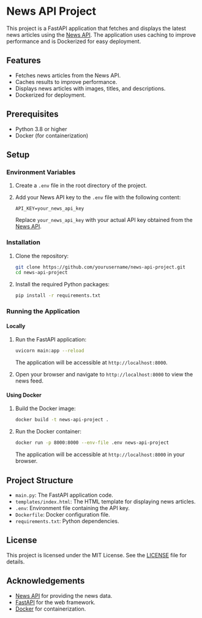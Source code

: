 # News API Project

This project is a FastAPI application that fetches and displays the latest news articles using the [News API](https://newsapi.org/). The application uses caching to improve performance and is Dockerized for easy deployment.

## Features

- Fetches news articles from the News API.
- Caches results to improve performance.
- Displays news articles with images, titles, and descriptions.
- Dockerized for deployment.

## Prerequisites

- Python 3.8 or higher
- Docker (for containerization)

## Setup

### Environment Variables

1. Create a `.env` file in the root directory of the project.
2. Add your News API key to the `.env` file with the following content:

    ```
    API_KEY=your_news_api_key
    ```

   Replace `your_news_api_key` with your actual API key obtained from the [News API](https://newsapi.org/).

### Installation

1. Clone the repository:

    ```bash
    git clone https://github.com/yourusername/news-api-project.git
    cd news-api-project
    ```

2. Install the required Python packages:

    ```bash
    pip install -r requirements.txt
    ```

### Running the Application

#### Locally

1. Run the FastAPI application:

    ```bash
    uvicorn main:app --reload
    ```

   The application will be accessible at `http://localhost:8000`.

2. Open your browser and navigate to `http://localhost:8000` to view the news feed.

#### Using Docker

1. Build the Docker image:

    ```bash
    docker build -t news-api-project .
    ```

2. Run the Docker container:

    ```bash
    docker run -p 8000:8000 --env-file .env news-api-project
    ```

   The application will be accessible at `http://localhost:8000` in your browser.

## Project Structure

- `main.py`: The FastAPI application code.
- `templates/index.html`: The HTML template for displaying news articles.
- `.env`: Environment file containing the API key.
- `Dockerfile`: Docker configuration file.
- `requirements.txt`: Python dependencies.

## License

This project is licensed under the MIT License. See the [LICENSE](LICENSE) file for details.

## Acknowledgements

- [News API](https://newsapi.org/) for providing the news data.
- [FastAPI](https://fastapi.tiangolo.com/) for the web framework.
- [Docker](https://www.docker.com/) for containerization.

